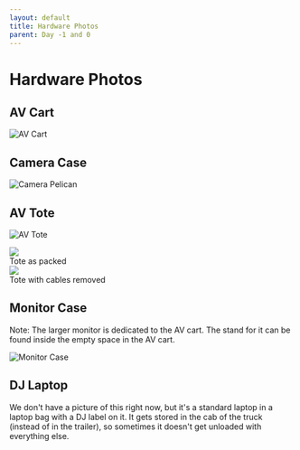```yaml
---
layout: default
title: Hardware Photos
parent: Day -1 and 0
---
```


# Hardware Photos

## AV Cart

![AV Cart](../assets/av-cart.jpeg)

## Camera Case

![Camera Pelican](../assets/camera-pelican.jpg)

## AV Tote

![AV Tote](../assets/av-tote.jpg)

<div class="d-flex" style="gap: 0.5em; max-width: 100vw; flex-wrap: wrap;">
    <div style="min-width: 300px; width: 40%;">
        <img src="../assets/av-tote-inside-1.jpg" class="w-100" />
        <div class="text-center">Tote as packed</div>
    </div>
    <div style="min-width: 300px; width: 40%;">
        <img src="../assets/av-tote-inside-2.jpg" class="w-100" />
        <div class="text-center">Tote with cables removed</div>
    </div>
</div>

## Monitor Case

Note: The larger monitor is dedicated to the AV cart. The stand for it can be found inside the empty space in the AV cart.

![Monitor Case](../assets/monitor-case.jpg)

## DJ Laptop

We don't have a picture of this right now, but it's a standard laptop in a laptop bag with a DJ label on it. It gets stored in the cab of the truck (instead of in the trailer), so sometimes it doesn't get unloaded with everything else.